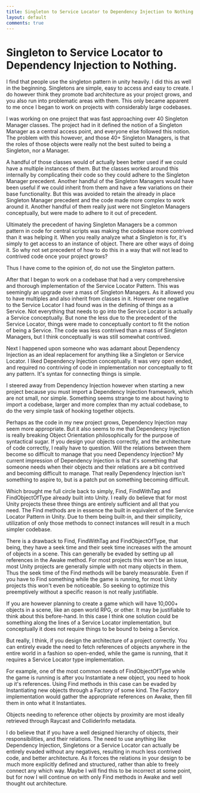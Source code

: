 ```yaml
---
title: Singleton to Service Locator to Dependency Injection to Nothing
layout: default
comments: true
---
```


# Singleton to Service Locator to Dependency Injection to Nothing.

I find that people use the singleton pattern in unity heavily. I did this as well in the beginning. Singletons are simple, easy to access and easy to create. I do however think they promote bad architecture as your project grows, and you also run into problematic areas with them. This only became apparent to me once I began to work on projects with considerably large codebases.

I was working on one project that was fast approaching over 40 Singleton Manager classes. The project had in it defined the notion of a Singleton Manager as a central access point, and everyone else followed this notion. The problem with this however, and those 40+ Singleton Managers, is that the roles of those objects were really not the best suited to being a Singleton, nor a Manager.

A handful of those classes would of actually been better used if we could have a multiple instances of them. But the classes worked around this internally by complicating their code so they could adhere to the Singleton Manager precedent. Another handful of the Singleton Managers would have been useful if we could inherit from them and have a few variations on their base functionality. But this was avoided to retain the already in place Singleton Manager precedent and the code made more complex to work around it. Another handful of them really just were not Singleton Managers conceptually, but were made to adhere to it out of precedent.

Ultimately the precedent of having Singleton Managers be a common pattern in code for central scripts was making the codebase more contrived than it was helping it. When you really analyze what a Singleton is for, it's simply to get access to an instance of object. There are other ways of doing it. So why not set precedent of how to do this in a way that will not lead to contrived code once your project grows?

Thus I have come to the opinion of, do not use the Singleton pattern.

After that I began to work on a codebase that had a very comprehensive and thorough implementation of the Service Locator Pattern. This was seemingly an upgrade over a mass of Singleton Managers. As it allowed you to have multiples and also inherit from classes in it. However one negative to the Service Locator I had found was in the defining of things as a Service. Not everything that needs to go into the Service Locator is actually a Service conceptually. But none the less due to the precedent of the Service Locator, things were made to conceptually contort to fit the notion of being a Service. The code was less contrived than a mass of Singleton Managers, but I think conceptually is was still somewhat contrived.

Next I happened upon someone who was adamant about Dependency Injection as an ideal replacement for anything like a Singleton or Service Locator. I liked Dependency Injection conceptually. It was very open ended, and required no contriving of code in implementation nor conceptually to fit any pattern. It's syntax for connecting things is simple.

I steered away from Dependency Injection however when starting a new project because you must import a Dependency Injection framework, which are not small, nor simple. Something seems strange to me about having to import a codebase, larger and more complex than my actual codebase, to do the very simple task of hooking together objects.

Perhaps as the code in my new project grows, Dependency Injection may seem more appropriate. But it also seems to me that Dependency Injection is really breaking Object Orientation philosophically for the purpose of syntactical sugar. If you design your objects correctly, and the architecture of code correctly, I really have to question. Will the relations between them become so difficult to manage that you need Dependency Injection? My current impression of Dependency Injection is that it's something that someone needs when their objects and their relations are a bit contrived and becoming difficult to manage. That really Dependency Injection isn't something to aspire to, but is a patch put on something becoming difficult.

Which brought me full circle back to simply, Find, FindWithTag and FindObjectOfType already built into Unity. I really do believe that for most Unity projects these three things are entirely sufficient and all that you need. The Find methods are in essence the built in equivalent of the Service Locator Pattern in Unity. Due to them being built-in, and their simplicity, utilization of only those methods to connect instances will result in a much simpler codebase.

There is a drawback to Find, FindWithTag and FindObjectOfType, that being, they have a seek time and their seek time increases with the amount of objects in a scene. This can generally be evaded by setting up all references in the Awake method. For most projects this won't be an issue, most Unity projects are generally simple with not many objects in them. Thus the seek time of the Find methods will be barely measurable. Even if you have to Find something while the game is running, for most Unity projects this won't even be noticeable. So seeking to optimize this preemptively without a specific reason is not really justifiable.

If you are however planning to create a game which will have 10,000+ objects in a scene, like an open world RPG, or other. It may be justifiable to think about this before-hand. In this case I think one solution could be something along the lines of a Service Locator implementation, but conceptually it does not require things to be bound to being a Service.

But really, I think, if you design the architecture of a project correctly. You can entirely evade the need to fetch references of objects anywhere in the entire world in a fashion so open-ended, while the game is running, that it requires a Service Locator type implementation.

For example, one of the most common needs of FindObjectOfType while the game is running is after you Instantiate a new object, you need to hook up it's references. Using Find methods in this case can be evaded by Instantiating new objects through a Factory of some kind. The Factory implementation would gather the appropriate references on Awake, then fill them in onto what it Instantiates.

Objects needing to reference other objects by proximity are most ideally retrieved through Raycast and ColliderInfo metadata.

I do believe that if you have a well designed hierarchy of objects, their responsibilities, and their relations. The need to use anything like Dependency Injection, Singletons or a Service Locator can actually be entirely evaded without any negatives, resulting in much less contrived code, and better architecture. As it forces the relations in your design to be much more explicitly defined and structured, rather than able to freely connect any which way. Maybe I will find this to be incorrect at some point, but for now I will continue on with only Find methods in Awake and well thought out architecture.
